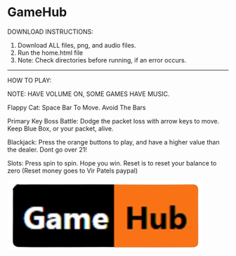 # GameHub

DOWNLOAD INSTRUCTIONS:
1. Download ALL files, png, and audio files.
2. Run the home.html file
3. Note: Check directories before running, if an error occurs.

----------------------------------------------------------------
HOW TO PLAY:

NOTE: HAVE VOLUME ON, SOME GAMES HAVE MUSIC. 

Flappy Cat: Space Bar To Move. Avoid The Bars

Primary Key Boss Battle: Dodge the packet loss with arrow keys to move. Keep Blue Box, or your packet, alive. 

Blackjack: Press the orange buttons to play, and have a higher value than the dealer. Dont go over 21!

Slots: Press spin to spin. Hope you win. Reset is to reset your balance to zero (Reset money goes to Vir Patels paypal)

![Logo](logo.png)
